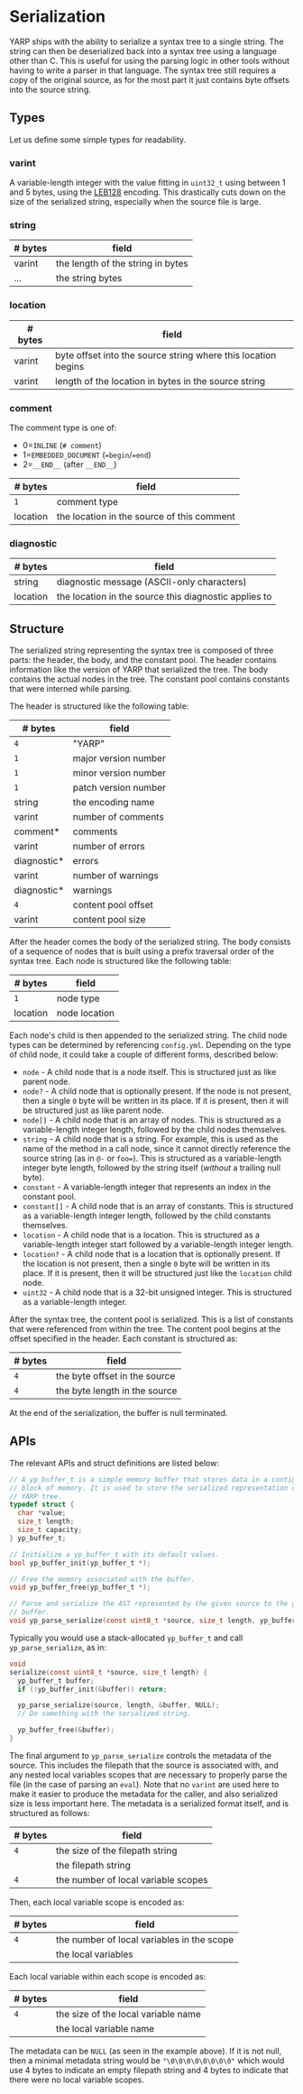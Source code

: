 # Serialization

YARP ships with the ability to serialize a syntax tree to a single string.
The string can then be deserialized back into a syntax tree using a language other than C.
This is useful for using the parsing logic in other tools without having to write a parser in that language.
The syntax tree still requires a copy of the original source, as for the most part it just contains byte offsets into the source string.

## Types

Let us define some simple types for readability.

### varint

A variable-length integer with the value fitting in `uint32_t` using between 1 and 5 bytes, using the [LEB128](https://en.wikipedia.org/wiki/LEB128) encoding.
This drastically cuts down on the size of the serialized string, especially when the source file is large.

### string

| # bytes | field |
| --- | --- |
| varint | the length of the string in bytes |
| ... | the string bytes |

### location

| # bytes | field |
| --- | --- |
| varint | byte offset into the source string where this location begins |
| varint | length of the location in bytes in the source string |

### comment

The comment type is one of:
* 0=`INLINE` (`# comment`)
* 1=`EMBEDDED_DOCUMENT` (`=begin`/`=end`)
* 2=`__END__` (after `__END__`)

| # bytes | field |
| --- | --- |
| `1` | comment type |
| location | the location in the source of this comment |

### diagnostic

| # bytes | field |
| --- | --- |
| string | diagnostic message (ASCII-only characters) |
| location | the location in the source this diagnostic applies to |

## Structure

The serialized string representing the syntax tree is composed of three parts: the header, the body, and the constant pool.
The header contains information like the version of YARP that serialized the tree.
The body contains the actual nodes in the tree.
The constant pool contains constants that were interned while parsing.

The header is structured like the following table:

| # bytes | field |
| --- | --- |
| `4` | "YARP" |
| `1` | major version number |
| `1` | minor version number |
| `1` | patch version number |
| string | the encoding name |
| varint | number of comments |
| comment* | comments |
| varint | number of errors |
| diagnostic* | errors |
| varint | number of warnings |
| diagnostic* | warnings |
| `4` | content pool offset |
| varint | content pool size |

After the header comes the body of the serialized string.
The body consists of a sequence of nodes that is built using a prefix traversal order of the syntax tree.
Each node is structured like the following table:

| # bytes | field |
| --- | --- |
| `1` | node type |
| location | node location |

Each node's child is then appended to the serialized string.
The child node types can be determined by referencing `config.yml`.
Depending on the type of child node, it could take a couple of different forms, described below:

* `node` - A child node that is a node itself. This is structured just as like parent node.
* `node?` - A child node that is optionally present. If the node is not present, then a single `0` byte will be written in its place. If it is present, then it will be structured just as like parent node.
* `node[]` - A child node that is an array of nodes. This is structured as a variable-length integer length, followed by the child nodes themselves.
* `string` - A child node that is a string. For example, this is used as the name of the method in a call node, since it cannot directly reference the source string (as in `@-` or `foo=`). This is structured as a variable-length integer byte length, followed by the string itself (_without_ a trailing null byte).
* `constant` - A variable-length integer that represents an index in the constant pool.
* `constant[]` - A child node that is an array of constants. This is structured as a variable-length integer length, followed by the child constants themselves.
* `location` - A child node that is a location. This is structured as a variable-length integer start followed by a variable-length integer length.
* `location?` - A child node that is a location that is optionally present. If the location is not present, then a single `0` byte will be written in its place. If it is present, then it will be structured just like the `location` child node.
* `uint32` - A child node that is a 32-bit unsigned integer. This is structured as a variable-length integer.

After the syntax tree, the content pool is serialized.
This is a list of constants that were referenced from within the tree.
The content pool begins at the offset specified in the header.
Each constant is structured as:

| # bytes | field |
| --- | --- |
| `4` | the byte offset in the source |
| `4` | the byte length in the source |

At the end of the serialization, the buffer is null terminated.

## APIs

The relevant APIs and struct definitions are listed below:

```c
// A yp_buffer_t is a simple memory buffer that stores data in a contiguous
// block of memory. It is used to store the serialized representation of a
// YARP tree.
typedef struct {
  char *value;
  size_t length;
  size_t capacity;
} yp_buffer_t;

// Initialize a yp_buffer_t with its default values.
bool yp_buffer_init(yp_buffer_t *);

// Free the memory associated with the buffer.
void yp_buffer_free(yp_buffer_t *);

// Parse and serialize the AST represented by the given source to the given
// buffer.
void yp_parse_serialize(const uint8_t *source, size_t length, yp_buffer_t *buffer, const char *metadata);
```

Typically you would use a stack-allocated `yp_buffer_t` and call `yp_parse_serialize`, as in:

```c
void
serialize(const uint8_t *source, size_t length) {
  yp_buffer_t buffer;
  if (!yp_buffer_init(&buffer)) return;

  yp_parse_serialize(source, length, &buffer, NULL);
  // Do something with the serialized string.

  yp_buffer_free(&buffer);
}
```

The final argument to `yp_parse_serialize` controls the metadata of the source.
This includes the filepath that the source is associated with, and any nested local variables scopes that are necessary to properly parse the file (in the case of parsing an `eval`).
Note that no `varint` are used here to make it easier to produce the metadata for the caller, and also serialized size is less important here.
The metadata is a serialized format itself, and is structured as follows:

| # bytes | field |
| --- | --- |
| `4` | the size of the filepath string |
| | the filepath string |
| `4` | the number of local variable scopes |

Then, each local variable scope is encoded as:

| # bytes | field |
| --- | --- |
| `4` | the number of local variables in the scope |
| | the local variables |

Each local variable within each scope is encoded as:

| # bytes | field |
| --- | --- |
| `4` | the size of the local variable name |
| | the local variable name |

The metadata can be `NULL` (as seen in the example above).
If it is not null, then a minimal metadata string would be `"\0\0\0\0\0\0\0\0"` which would use 4 bytes to indicate an empty filepath string and 4 bytes to indicate that there were no local variable scopes.
